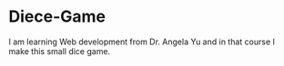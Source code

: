 # Diece-Game
I am learning Web development from Dr. Angela Yu and in that course I make this small dice game.

